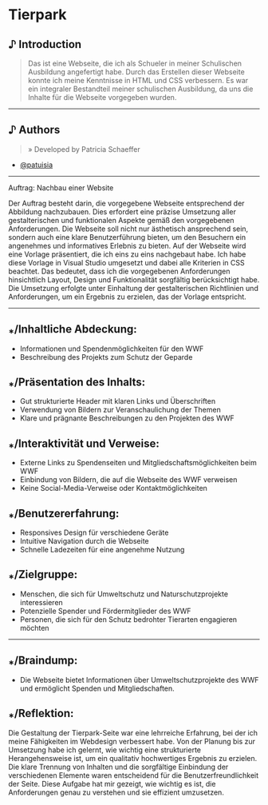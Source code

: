# Tierpark


## ♪ Introduction
> Das ist eine Webseite, die ich als Schueler in meiner Schulischen Ausbildung angefertigt habe. Durch das Erstellen dieser Webseite konnte ich meine Kenntnisse in HTML und CSS verbessern. Es war ein integraler Bestandteil meiner schulischen Ausbildung, da uns die Inhalte für die Webseite vorgegeben wurden.

___

## ♪ Authors
> » Developed by Patricia Schaeffer

- [@patuisia](https://www.github.com/patuisia)

___

Auftrag: Nachbau einer Website

Der Auftrag besteht darin, die vorgegebene Webseite entsprechend der Abbildung nachzubauen. Dies erfordert eine präzise Umsetzung aller gestalterischen und funktionalen Aspekte gemäß den vorgegebenen Anforderungen. Die Webseite soll nicht nur ästhetisch ansprechend sein, sondern auch eine klare Benutzerführung bieten, um den Besuchern ein angenehmes und informatives Erlebnis zu bieten.
Auf der Webseite wird eine Vorlage präsentiert, die ich eins zu eins nachgebaut habe. Ich habe diese Vorlage in Visual Studio umgesetzt und dabei alle Kriterien in CSS beachtet. Das bedeutet, dass ich die vorgegebenen Anforderungen hinsichtlich Layout, Design und Funktionalität sorgfältig berücksichtigt habe. Die Umsetzung erfolgte unter Einhaltung der gestalterischen Richtlinien und Anforderungen, um ein Ergebnis zu erzielen, das der Vorlage entspricht.

___

## ⁎/Inhaltliche Abdeckung:
- Informationen und Spendenmöglichkeiten für den WWF
- Beschreibung des Projekts zum Schutz der Geparde

## ⁎/Präsentation des Inhalts:
- Gut strukturierte Header mit klaren Links und Überschriften
- Verwendung von Bildern zur Veranschaulichung der Themen
- Klare und prägnante Beschreibungen zu den Projekten des WWF

## ⁎/Interaktivität und Verweise:
- Externe Links zu Spendenseiten und Mitgliedschaftsmöglichkeiten beim WWF
- Einbindung von Bildern, die auf die Webseite des WWF verweisen
- Keine Social-Media-Verweise oder Kontaktmöglichkeiten

## ⁎/Benutzererfahrung:
- Responsives Design für verschiedene Geräte
- Intuitive Navigation durch die Webseite
- Schnelle Ladezeiten für eine angenehme Nutzung

## ⁎/Zielgruppe:
- Menschen, die sich für Umweltschutz und Naturschutzprojekte interessieren
- Potenzielle Spender und Fördermitglieder des WWF
- Personen, die sich für den Schutz bedrohter Tierarten engagieren möchten

___

## ⁎/Braindump:
- Die Webseite bietet Informationen über Umweltschutzprojekte des WWF und ermöglicht Spenden und Mitgliedschaften.

## ⁎/Reflektion: 
Die Gestaltung der Tierpark-Seite war eine lehrreiche Erfahrung, bei der ich meine Fähigkeiten im Webdesign verbessert habe. Von der Planung bis zur Umsetzung habe ich gelernt, wie wichtig eine strukturierte Herangehensweise ist, um ein qualitativ hochwertiges Ergebnis zu erzielen. Die klare Trennung von Inhalten und die sorgfältige Einbindung der verschiedenen Elemente waren entscheidend für die Benutzerfreundlichkeit der Seite. Diese Aufgabe hat mir gezeigt, wie wichtig es ist, die Anforderungen genau zu verstehen und sie effizient umzusetzen.
